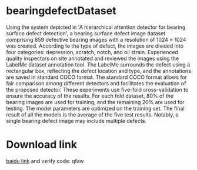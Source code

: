 # bearingdefectDataset
Using the system depicted in 'A hierarchical attention detector for bearing surface defect detection', a bearing surface defect image dataset comprising 859 defective bearing images with a resolution of 1024 $\times$ 1024 was created. According to the type of defect, the images are divided into four categories: depression, scratch, notch, and oil strain. Experienced quality inspectors on site annotated and reviewed the images using the LabelMe dataset annotation tool. The LabelMe surrounds the defect using a rectangular box, reflecting the defect location and type, and the annotations are saved in standard COCO format. The standard COCO format allows for fair comparison among different detectors and facilitates the evaluation of the proposed detector. These experiments use five-fold cross-validation to ensure the accuracy of the results. For each fold dataset, 80\% of the bearing images are used for training, and the remaining 20\% are used for testing. The model parameters are optimized on the training set. The final result of all the models is the average of the five test results. Notably, a single bearing defect image may include multiple defects.

# Download link
[baidu link](https://pan.baidu.com/s/1cwSdUCN-CB_PYSjxjm0t8A ) and verify code: qfaw 
